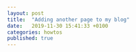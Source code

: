 ```yaml
---
layout: post
title:  "Adding another page to my blog"
date:   2019-11-30 15:41:33 +0100
categories: howtos
published: true
---
```

